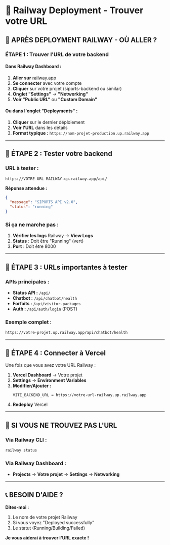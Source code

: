 # 🚂 Railway Deployment - Trouver votre URL

## 🎯 **APRÈS DEPLOYMENT RAILWAY - OÙ ALLER ?**

### **ÉTAPE 1 : Trouver l'URL de votre backend**

#### **Dans Railway Dashboard :**
1. **Aller sur** [railway.app](https://railway.app)
2. **Se connecter** avec votre compte
3. **Cliquer** sur votre projet (siports-backend ou similar)
4. **Onglet "Settings"** → **"Networking"**
5. **Voir "Public URL"** ou **"Custom Domain"**

#### **Ou dans l'onglet "Deployments" :**
1. **Cliquer** sur le dernier déploiement
2. **Voir l'URL** dans les détails
3. **Format typique :** `https://nom-projet-production.up.railway.app`

---

## 🧪 **ÉTAPE 2 : Tester votre backend**

### **URL à tester :**
```
https://VOTRE-URL-RAILWAY.up.railway.app/api/
```

**Réponse attendue :**
```json
{
  "message": "SIPORTS API v2.0",
  "status": "running"
}
```

### **Si ça ne marche pas :**
1. **Vérifier les logs** Railway → **View Logs**
2. **Status** : Doit être "Running" (vert)
3. **Port** : Doit être 8000

---

## 🔗 **ÉTAPE 3 : URLs importantes à tester**

### **APIs principales :**
- **Status API :** `/api/`
- **Chatbot :** `/api/chatbot/health`  
- **Forfaits :** `/api/visitor-packages`
- **Auth :** `/api/auth/login` (POST)

### **Exemple complet :**
```
https://votre-projet.up.railway.app/api/chatbot/health
```

---

## 🎯 **ÉTAPE 4 : Connecter à Vercel**

Une fois que vous avez votre URL Railway :

1. **Vercel Dashboard** → Votre projet
2. **Settings** → **Environment Variables**
3. **Modifier/Ajouter :**
   ```
   VITE_BACKEND_URL = https://votre-url-railway.up.railway.app
   ```
4. **Redeploy** Vercel

---

## 🚨 **SI VOUS NE TROUVEZ PAS L'URL**

### **Via Railway CLI :**
```bash
railway status
```

### **Via Railway Dashboard :**
- **Projects** → **Votre projet** → **Settings** → **Networking**

---

## 📞 **BESOIN D'AIDE ?**

**Dites-moi :**
1. Le nom de votre projet Railway
2. Si vous voyez "Deployed successfully" 
3. Le statut (Running/Building/Failed)

**Je vous aiderai à trouver l'URL exacte !**